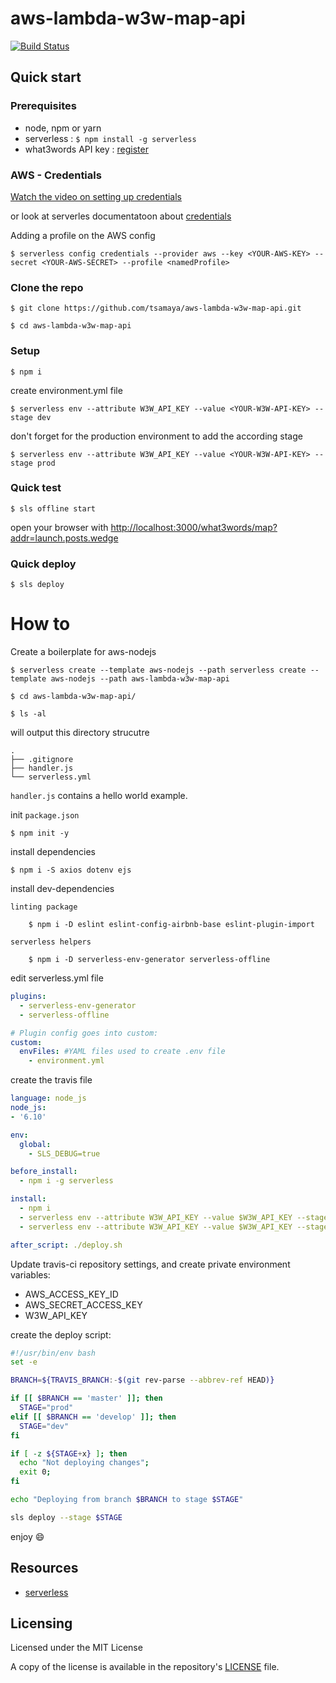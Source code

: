# aws-lambda-w3w-map-api

[![Build Status](https://travis-ci.org/tsamaya/aws-lambda-w3w-map-api.svg?branch=master)](https://travis-ci.org/tsamaya/aws-lambda-w3w-map-api)

## Quick start

### Prerequisites

- node, npm or yarn
- serverless : `$ npm install -g serverless`
- what3words API key : [register](https://accounts.what3words.com/)

### AWS - Credentials
[Watch the video on setting up credentials](https://www.youtube.com/watch?v=KngM5bfpttA)

or look at serverles documentatoon about [credentials](https://serverless.com/framework/docs/providers/aws/guide/credentials/)

Adding a profile on the AWS config

    $ serverless config credentials --provider aws --key <YOUR-AWS-KEY> --secret <YOUR-AWS-SECRET> --profile <namedProfile>

### Clone the repo

	$ git clone https://github.com/tsamaya/aws-lambda-w3w-map-api.git

	$ cd aws-lambda-w3w-map-api

### Setup

	$ npm i

create environment.yml file

    $ serverless env --attribute W3W_API_KEY --value <YOUR-W3W-API-KEY> --stage dev

don't forget for the production environment to add the according stage

    $ serverless env --attribute W3W_API_KEY --value <YOUR-W3W-API-KEY> --stage prod


### Quick test

	$ sls offline start

open your browser with [http://localhost:3000/what3words/map?addr=launch.posts.wedge](http://localhost:3000/what3words/map?addr=launch.posts.wedge)

### Quick deploy

	$ sls deploy


# How to

Create a boilerplate for aws-nodejs

    $ serverless create --template aws-nodejs --path serverless create --template aws-nodejs --path aws-lambda-w3w-map-api

    $ cd aws-lambda-w3w-map-api/

    $ ls -al

will output this directory strucutre
```
.
├── .gitignore
├── handler.js
└── serverless.yml
```

`handler.js` contains a hello world example.


init `package.json`

    $ npm init -y


install dependencies

	$ npm i -S axios dotenv ejs

install dev-dependencies

	linting package

	    $ npm i -D eslint eslint-config-airbnb-base eslint-plugin-import

	serverless helpers

	    $ npm i -D serverless-env-generator serverless-offline


edit serverless.yml file

```yaml
plugins:
  - serverless-env-generator
  - serverless-offline

# Plugin config goes into custom:
custom:
  envFiles: #YAML files used to create .env file
    - environment.yml
```

create the travis file

```yaml
language: node_js
node_js:
- '6.10'

env:
  global:
    - SLS_DEBUG=true

before_install:
  - npm i -g serverless

install:
  - npm i
  - serverless env --attribute W3W_API_KEY --value $W3W_API_KEY --stage dev
  - serverless env --attribute W3W_API_KEY --value $W3W_API_KEY --stage prod

after_script: ./deploy.sh
```

Update travis-ci repository settings, and create private environment variables:

- AWS_ACCESS_KEY_ID
- AWS_SECRET_ACCESS_KEY
- W3W_API_KEY

create the deploy script:

```bash
#!/usr/bin/env bash
set -e

BRANCH=${TRAVIS_BRANCH:-$(git rev-parse --abbrev-ref HEAD)}

if [[ $BRANCH == 'master' ]]; then
  STAGE="prod"
elif [[ $BRANCH == 'develop' ]]; then
  STAGE="dev"
fi

if [ -z ${STAGE+x} ]; then
  echo "Not deploying changes";
  exit 0;
fi

echo "Deploying from branch $BRANCH to stage $STAGE"

sls deploy --stage $STAGE
```

enjoy :smile:

## Resources

- [serverless](https://serverless.com)

## Licensing

Licensed under the MIT License

A copy of the license is available in the repository's [LICENSE](LICENSE.md) file.
